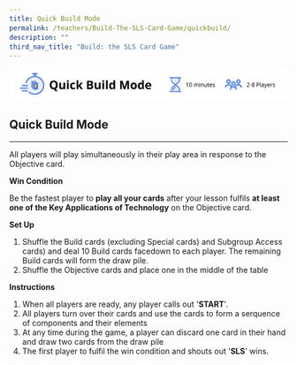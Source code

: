 ```yaml
---
title: Quick Build Mode
permalink: /teachers/Build-The-SLS-Card-Game/quickbuild/
description: ""
third_nav_title: "Build: the SLS Card Game"
---
```

![](/images/Media/SLS%20Build%20(Category)/quickbuildmode.png)    

Quick Build Mode
-----------

---

 All players will play simultaneously in their play area in response to the Objective card.

**Win Condition**

 Be the fastest player to **play all your cards** after your lesson fulfils **at least one of the Key Applications of Technology** on the Objective card.

**Set Up**

1. Shuffle the Build cards (excluding Special cards) and Subgroup Access cards) and deal 10 Build cards facedown to each player. The remaining Build cards will form the draw pile.
2. Shuffle the Objective cards and place one in the middle of the table
 
**Instructions**

1. When all players are ready, any player calls out '**START**'.
2. All players turn over their cards and use the cards to form a serquence of components and their elements
3. At any time during the game, a player can discard one card in their hand and draw two cards from the draw pile
4. The first player to fulfil the win condition and shouts out '**SLS**' wins.